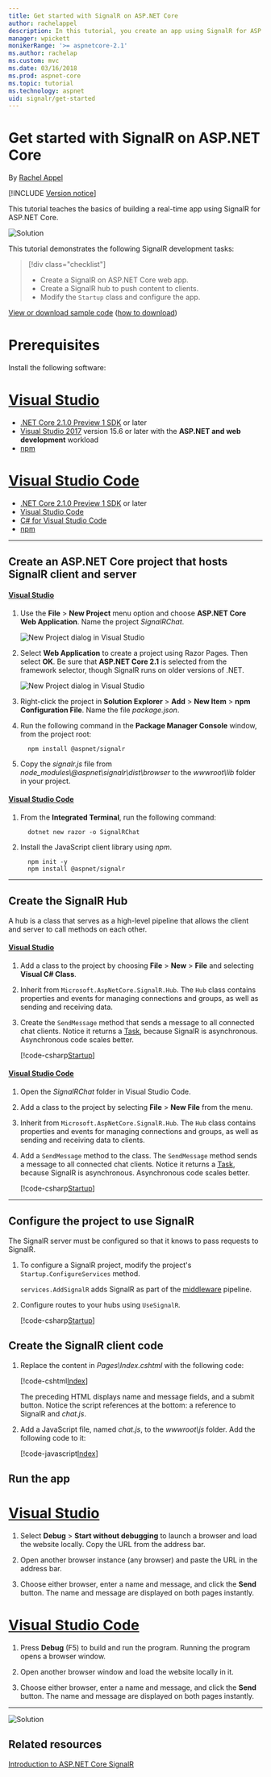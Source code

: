 ```yaml
---
title: Get started with SignalR on ASP.NET Core
author: rachelappel
description: In this tutorial, you create an app using SignalR for ASP.NET Core.
manager: wpickett
monikerRange: '>= aspnetcore-2.1'
ms.author: rachelap
ms.custom: mvc
ms.date: 03/16/2018
ms.prod: aspnet-core
ms.topic: tutorial
ms.technology: aspnet
uid: signalr/get-started
---
```

# Get started with SignalR on ASP.NET Core

By [Rachel Appel](https://twitter.com/rachelappel)

[!INCLUDE [Version notice](../includes/signalr-version-notice.md)]

This tutorial teaches the basics of building a real-time app using SignalR for ASP.NET Core.

   ![Solution](get-started/_static/signalr-get-started-finished.png)

This tutorial demonstrates the following SignalR development tasks:

> [!div class="checklist"]
> * Create a SignalR on ASP.NET Core web app.
> * Create a SignalR hub to push content to clients.
> * Modify the `Startup` class and configure the app.

[View or download sample code](https://github.com/aspnet/Docs/tree/master/aspnetcore/signalr/get-started/sample/) ([how to download](xref:tutorials/index#how-to-download-a-sample))

# Prerequisites

Install the following software:

# [Visual Studio](#tab/visual-studio)

* [.NET Core 2.1.0 Preview 1 SDK](https://www.microsoft.com/net/download/dotnet-core/sdk-2.1.300-preview1) or later
* [Visual Studio 2017](https://www.visualstudio.com/downloads/) version 15.6 or later with the **ASP.NET and web development** workload
* [npm](https://www.npmjs.com/get-npm)

# [Visual Studio Code](#tab/visual-studio-code)

* [.NET Core 2.1.0 Preview 1 SDK](https://www.microsoft.com/net/download/dotnet-core/sdk-2.1.300-preview1) or later
* [Visual Studio Code](https://code.visualstudio.com/download) 
* [C# for Visual Studio Code](https://marketplace.visualstudio.com/items?itemName=ms-vscode.csharp)
* [npm](https://www.npmjs.com/get-npm)

-----

## Create an ASP.NET Core project that hosts SignalR client and server

#### [Visual Studio](#tab/visual-studio/)
1. Use the **File** > **New Project** menu option and choose **ASP.NET Core Web Application**. Name the project *SignalRChat*.

   ![New Project dialog in Visual Studio](get-started/_static/signalr-new-project-dialog.png)

2. Select **Web Application** to create a project using Razor Pages. Then select **OK**. Be sure that **ASP.NET Core 2.1** is selected from the framework selector, though SignalR runs on older versions of .NET.

   ![New Project dialog in Visual Studio](get-started/_static/signalr-new-project-choose-type.png)

3. Right-click the project in **Solution Explorer** > **Add** > **New Item** > **npm Configuration File**. Name the file *package.json*.

4. Run the following command in the **Package Manager Console** window, from the project root:

    ```console
      npm install @aspnet/signalr
    ```
5. Copy the <em>signalr.js</em> file from <em>node_modules\\@aspnet\signalr\dist\browser</em> to the <em>wwwroot\lib</em> folder in your project.

#### [Visual Studio Code](#tab/visual-studio-code/)
1. From the **Integrated Terminal**, run the following command:

    ```console
      dotnet new razor -o SignalRChat
    ```

2. Install the JavaScript client library using *npm*.

    ```
      npm init -y
      npm install @aspnet/signalr
    ```

* * *
## Create the SignalR Hub

A hub is a class that serves as a high-level pipeline that allows the client and server to call methods on each other.

#### [Visual Studio](#tab/visual-studio/)
1. Add a class to the project by choosing **File** > **New** > **File** and selecting **Visual C# Class**.

2. Inherit from `Microsoft.AspNetCore.SignalR.Hub`. The `Hub` class contains properties and events for managing connections and groups, as well as sending and receiving data.

3. Create the `SendMessage` method that sends a message to all connected chat clients. Notice it returns a [Task](https://msdn.microsoft.com/en-us/library/system.threading.tasks.task(v=vs.110).aspx), because SignalR is asynchronous. Asynchronous code scales better.


   [!code-csharp[Startup](get-started/sample/Hubs/ChatHub.cs)]


#### [Visual Studio Code](#tab/visual-studio-code/)
1. Open the *SignalRChat* folder in Visual Studio Code.

2. Add a class to the project by selecting **File** > **New File** from the menu.

3. Inherit from `Microsoft.AspNetCore.SignalR.Hub`. The `Hub` class contains properties and events for managing connections and groups, as well as sending and receiving data to clients.

4. Add a `SendMessage` method to the class. The `SendMessage` method sends a message to all connected chat clients. Notice it returns a [Task](/dotnet/api/system.threading.tasks.task), because SignalR is asynchronous. Asynchronous code scales better.

   [!code-csharp[Startup](get-started/sample/Hubs/ChatHub.cs?range=7-14)]

* * *
## Configure the project to use SignalR

The SignalR server must be configured so that it knows to pass requests to SignalR.

1. To configure a SignalR project, modify the project's `Startup.ConfigureServices` method.

   `services.AddSignalR` adds SignalR as part of the [middleware](xref:fundamentals/middleware/index) pipeline.

2. Configure routes to your hubs using `UseSignalR`.


   [!code-csharp[Startup](get-started/sample/Startup.cs?highlight=36,56-59)]


## Create the SignalR client code

1. Replace the content in *Pages\Index.cshtml* with the following code:

   [!code-cshtml[Index](get-started/sample/Pages/Index.cshtml)]

   The preceding HTML displays name and message fields, and a submit button. Notice the script references at the bottom: a reference to SignalR and *chat.js*.

2. Add a JavaScript file, named *chat.js*, to the *wwwroot\js* folder. Add the following code to it:

   [!code-javascript[Index](get-started/sample/wwwroot/js/chat.js)]

## Run the app

# [Visual Studio](#tab/visual-studio)

1. Select **Debug** > **Start without debugging** to launch a browser and load the website locally. Copy the URL from the address bar.

1. Open another browser instance (any browser) and paste the URL in the address bar.

1. Choose either browser, enter a name and message, and click the **Send** button. The name and message are displayed on both pages instantly.

# [Visual Studio Code](#tab/visual-studio-code)

1. Press **Debug** (F5) to build and run the program. Running the program opens a browser window.

1. Open another browser window and load the website locally in it.

1. Choose either browser, enter a name and message, and click the **Send** button. The name and message are displayed on both pages instantly.

-----

  ![Solution](get-started/_static/signalr-get-started-finished.png)

## Related resources

[Introduction to ASP.NET Core SignalR](introduction.md)